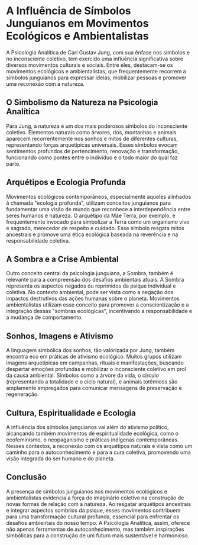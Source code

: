 
# A Influência de Símbolos Junguianos em Movimentos Ecológicos e Ambientalistas

A Psicologia Analítica de Carl Gustav Jung, com sua ênfase nos símbolos e no inconsciente coletivo, tem exercido uma influência significativa sobre diversos movimentos culturais e sociais. Entre eles, destacam-se os movimentos ecológicos e ambientalistas, que frequentemente recorrem a símbolos junguianos para expressar ideias, mobilizar pessoas e promover uma reconexão com a natureza.

## O Simbolismo da Natureza na Psicologia Analítica

Para Jung, a natureza é um dos mais poderosos símbolos do inconsciente coletivo. Elementos naturais como árvores, rios, montanhas e animais aparecem recorrentemente nos sonhos e mitos de diferentes culturas, representando forças arquetípicas universais. Esses símbolos evocam sentimentos profundos de pertencimento, renovação e transformação, funcionando como pontes entre o indivíduo e o todo maior do qual faz parte.

## Arquétipos e Ecologia Profunda

Movimentos ecológicos contemporâneos, especialmente aqueles alinhados à chamada "ecologia profunda", utilizam conceitos junguianos para fundamentar uma visão de mundo que reconhece a interdependência entre seres humanos e natureza. O arquétipo da Mãe Terra, por exemplo, é frequentemente invocado para simbolizar a Terra como um organismo vivo e sagrado, merecedor de respeito e cuidado. Esse símbolo resgata mitos ancestrais e promove uma ética ecológica baseada na reverência e na responsabilidade coletiva.

## A Sombra e a Crise Ambiental

Outro conceito central da psicologia junguiana, a Sombra, também é relevante para a compreensão dos desafios ambientais atuais. A Sombra representa os aspectos negados ou reprimidos da psique individual e coletiva. No contexto ambiental, pode ser vista como a negação dos impactos destrutivos das ações humanas sobre o planeta. Movimentos ambientalistas utilizam esse conceito para promover a conscientização e a integração dessas "sombras ecológicas", incentivando a responsabilidade e a mudança de comportamento.

## Sonhos, Imagens e Ativismo

A linguagem simbólica dos sonhos, tão valorizada por Jung, também encontra eco em práticas de ativismo ecológico. Muitos grupos utilizam imagens arquetípicas em campanhas, rituais e manifestações, buscando despertar emoções profundas e mobilizar o inconsciente coletivo em prol da causa ambiental. Símbolos como a árvore da vida, o círculo (representando a totalidade e o ciclo natural), e animais totêmicos são amplamente empregados para comunicar mensagens de preservação e regeneração.

## Cultura, Espiritualidade e Ecologia

A influência dos símbolos junguianos vai além do ativismo político, alcançando também movimentos de espiritualidade ecológica, como o ecofeminismo, o neopaganismo e práticas indígenas contemporâneas. Nesses contextos, a reconexão com os arquétipos naturais é vista como um caminho para o autoconhecimento e para a cura coletiva, promovendo uma visão integrada do ser humano e do planeta.

## Conclusão

A presença de símbolos junguianos nos movimentos ecológicos e ambientalistas evidencia a força do imaginário coletivo na construção de novas formas de relação com a natureza. Ao resgatar arquétipos ancestrais e integrar aspectos sombrios da psique, esses movimentos contribuem para uma transformação cultural profunda, essencial para enfrentar os desafios ambientais do nosso tempo. A Psicologia Analítica, assim, oferece não apenas ferramentas de autoconhecimento, mas também inspirações simbólicas para a construção de um futuro mais sustentável e harmonioso.
```
